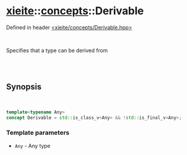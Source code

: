# [xieite](../xieite.md)::[concepts](../concepts.md)::Derivable
Defined in header [<xieite/concepts/Derivable.hpp>](../../include/xieite/concepts/Derivable.hpp)

<br/>

Specifies that a type can be derived from

<br/><br/>

## Synopsis

<br/>

```cpp
template<typename Any>
concept Derivable = std::is_class_v<Any> && !std::is_final_v<Any>;
```
### Template parameters
- `Any` - Any type
